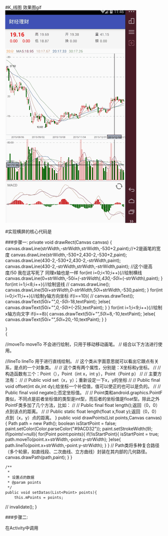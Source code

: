 #K_线图
效果图gif
![](1234.gif)



#实现横屏的核心代码是

###步骤一:
  private void drawRect(Canvas canvas) {
        canvas.drawLine(strWidth,-strWidth,strWidth,-530+2,paint);//+2是画笔的宽度
        canvas.drawLine(strWidth,-530+2,430-2,-530+2,paint);
        canvas.drawLine(430-2,-530+2,430-2,-strWidth,paint);
        canvas.drawLine(430-2,-strWidth,strWidth,-strWidth,paint);
        //这个i是高度/50 我在这写死了  同理x轴也是一样
        for(int i=0;i<10;i++){//绘制横线
            canvas.drawLine(0+strWidth,-50*i+(-strWidth),430,-50*i+(-strWidth),paint);
        }
        for(int i=1;i<8;i++){//绘制竖线
//            canvas.drawLine();
            canvas.drawLine(50*i+strWidth,0-strWidth,50*i+strWidth,-530,paint);
        }
        for(int i=0;i<11;i++){//绘制y轴方向坐标
            if(i==10){
//                canvas.drawText();
                canvas.drawText(50*i+"",0,-50*i-18,textPaint);
            }else{
                canvas.drawText(50*i+"",0,-50*i+(-25),textPaint);
            }
        }
        for(int i=1;i<9;i++){//绘制x轴方向文字
            if(i==8){
                canvas.drawText(50*i+"",50*i+8,-10,textPaint);
            }else{
                canvas.drawText(50*i+"",50*i+20,-10,textPaint);
            }
        }

    }
    {
//moveTo  moveTo 不会进行绘制，只用于移动移动画笔。
//    结合以下方法进行使用。

//lineTo lineTo 用于进行直线绘制。
//    这个类从字面意思就可以看出它跟点有关系，是点的一个对象类。
//
//    这个类有两个属性，分别是：X坐标和y坐标。
//
//    构造函数有三个：Point（），Point（int x，int y），Point（Point p）
//
//    主要方法有：
//
//    Public void set（x，y）；重新设定一下x，y的坐标
//
//    Public final void offset(int dx,int dy);给坐标一个补偿值，值可以使正的也可以是负的。
//
//    Public final void negate();否定坐标值。
//
//    Point类和android.graphics.PointF类似，不同点是前者坐标值的类型是int型，而后者的坐标值是float型。除此之外PointF类多加了几个方法，比如：
//
//    Public final float length();返回（0，0）点到该点的距离。
//
//    Public static float length(float x,float y);返回（0，0）点到（x，y）点的距离。
    }
    public void drawPoints(List<Point> points,Canvas canvas){
        Path path = new Path();
        boolean isStartPoint = false;
        paint.setColor(Color.parseColor("#9ACD32"));
        paint.setStrokeWidth(9);
        if(points!=null){
            for(Point point:points){
                if(!isStartPoint){
                    isStartPoint = true;
                    path.moveTo(point.x+strWidth,-point.y-strWidth);
                }else{
                    path.lineTo(point.x+strWidth,-point.y-strWidth);
                }
            }
// Path类将多种复合路径（多个轮廓，如直线段、二次曲线、立方曲线）封装在其内部的几何路径。
            canvas.drawPath(path,paint);
        }
    }

    /**
     *
     * 设置点的数据
     * @param points
     */
    public void setDatas(List<Point> points){
        this.mPoints = points;
//        invalidate();
    }

 ###步骤二:

 在Activity中调用







